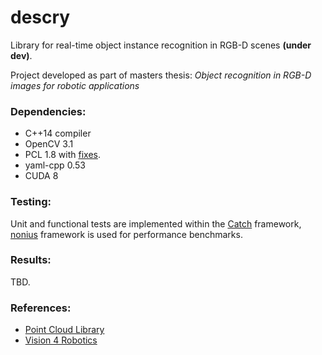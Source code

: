 # descry
Library for real-time object instance recognition in RGB-D scenes **(under dev)**.

Project developed as part of masters thesis:
*Object recognition in RGB-D images for robotic applications*

### Dependencies:
* C++14 compiler
* OpenCV 3.1
* PCL 1.8 with [fixes](https://github.com/jolesinski/pcl).
* yaml-cpp 0.53
* CUDA 8

### Testing:
Unit and functional tests are implemented within the [Catch](https://github.com/philsquared/Catch) framework,
[nonius](https://github.com/libnonius/nonius) framework is used for performance benchmarks.


### Results:
TBD.

### References:
* [Point Cloud Library](https://github.com/PointCloudLibrary/pcl)
* [Vision 4 Robotics](https://github.com/strands-project/v4r)